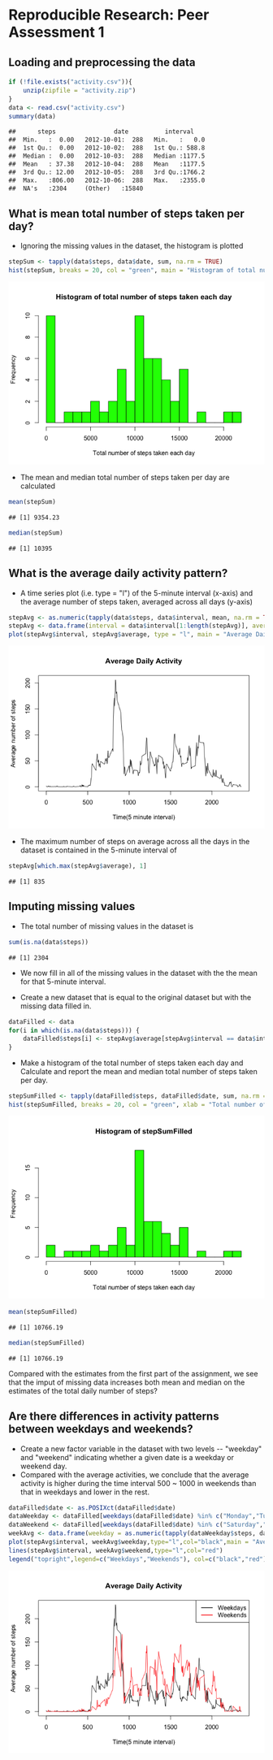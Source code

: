 # Reproducible Research: Peer Assessment 1

## Loading and preprocessing the data


```r
if (!file.exists("activity.csv")){
    unzip(zipfile = "activity.zip")
}
data <- read.csv("activity.csv")
summary(data)
```

```
##      steps                date          interval     
##  Min.   :  0.00   2012-10-01:  288   Min.   :   0.0  
##  1st Qu.:  0.00   2012-10-02:  288   1st Qu.: 588.8  
##  Median :  0.00   2012-10-03:  288   Median :1177.5  
##  Mean   : 37.38   2012-10-04:  288   Mean   :1177.5  
##  3rd Qu.: 12.00   2012-10-05:  288   3rd Qu.:1766.2  
##  Max.   :806.00   2012-10-06:  288   Max.   :2355.0  
##  NA's   :2304     (Other)   :15840
```

## What is mean total number of steps taken per day?

* Ignoring the missing values in the dataset, the histogram is plotted

```r
stepSum <- tapply(data$steps, data$date, sum, na.rm = TRUE)
hist(stepSum, breaks = 20, col = "green", main = "Histogram of total number of steps taken each day", xlab = "Total number of steps taken each day")
```

![](PA1_template_files/figure-html/steps_by_day-1.png) 

* The mean and median total number of steps taken per day are calculated

```r
mean(stepSum)
```

```
## [1] 9354.23
```

```r
median(stepSum)
```

```
## [1] 10395
```

## What is the average daily activity pattern?

* A time series plot (i.e. type = "l") of the 5-minute interval (x-axis) and the average number of steps taken, averaged across all days (y-axis)

```r
stepAvg <- as.numeric(tapply(data$steps, data$interval, mean, na.rm = TRUE))
stepAvg <- data.frame(interval = data$interval[1:length(stepAvg)], average = stepAvg)
plot(stepAvg$interval, stepAvg$average, type = "l", main = "Average Daily Activity", xlab = "Time(5 minute interval)", ylab = "Average number of steps")
```

![](PA1_template_files/figure-html/step_by_interval-1.png) 

* The maximum number of steps on average across all the days in the dataset is contained in the 5-minute interval of 

```r
stepAvg[which.max(stepAvg$average), 1]
```

```
## [1] 835
```

## Imputing missing values

* The total number of missing values in the dataset is

```r
sum(is.na(data$steps))
```

```
## [1] 2304
```

* We now fill in all of the missing values in the dataset with the the mean for that 5-minute interval.

* Create a new dataset that is equal to the original dataset but with the missing data filled in.

```r
dataFilled <- data
for(i in which(is.na(data$steps))) {
    dataFilled$steps[i] <- stepAvg$average[stepAvg$interval == data$interval[i]]
}
```


* Make a histogram of the total number of steps taken each day and Calculate and report the mean and median total number of steps taken per day.

```r
stepSumFilled <- tapply(dataFilled$steps, dataFilled$date, sum, na.rm = TRUE)
hist(stepSumFilled, breaks = 20, col = "green", xlab = "Total number of steps taken each day")
```

![](PA1_template_files/figure-html/unnamed-chunk-2-1.png) 

```r
mean(stepSumFilled)
```

```
## [1] 10766.19
```

```r
median(stepSumFilled)
```

```
## [1] 10766.19
```

Compared with the estimates from the first part of the assignment, we see that the imput of missing data increases both mean and median on the estimates of the total daily number of steps?

## Are there differences in activity patterns between weekdays and weekends?

* Create a new factor variable in the dataset with two levels -- "weekday" and "weekend" indicating whether a given date is a weekday or weekend day.
* Compared with the average activities, we conclude that the average activity is higher during the time interval 500 ~ 1000 in weekends than that in weekdays and lower in the rest.


```r
dataFilled$date <- as.POSIXct(dataFilled$date)
dataWeekday <- dataFilled[weekdays(dataFilled$date) %in% c("Monday","Tuesday","Wednesday","Thursday","Friday"),]
dataWeekend <- dataFilled[weekdays(dataFilled$date) %in% c("Saturday","Sunday"),]
weekAvg <- data.frame(weekday = as.numeric(tapply(dataWeekday$steps, dataWeekday$interval, mean)), weekend = as.numeric(tapply(dataWeekend$steps, dataWeekend$interval, mean)))
plot(stepAvg$interval, weekAvg$weekday,type="l",col="black",main = "Average Daily Activity", xlab = "Time(5 minute interval)", ylab = "Average number of steps")
lines(stepAvg$interval, weekAvg$weekend,type="l",col="red")
legend("topright",legend=c("Weekdays","Weekends"), col=c("black","red"), bg="white",lwd=2)
```

![](PA1_template_files/figure-html/unnamed-chunk-3-1.png) 
